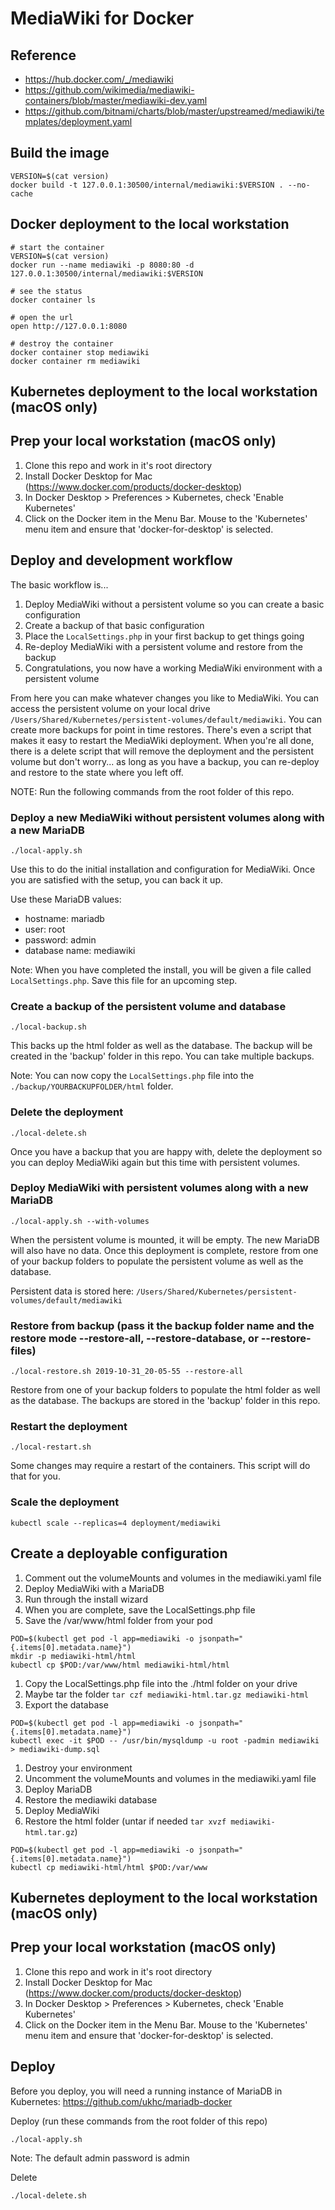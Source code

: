 # MediaWiki for Docker

## Reference
- https://hub.docker.com/_/mediawiki
- https://github.com/wikimedia/mediawiki-containers/blob/master/mediawiki-dev.yaml
- https://github.com/bitnami/charts/blob/master/upstreamed/mediawiki/templates/deployment.yaml

## Build the image
~~~
VERSION=$(cat version)
docker build -t 127.0.0.1:30500/internal/mediawiki:$VERSION . --no-cache
~~~

## Docker deployment to the local workstation

~~~
# start the container
VERSION=$(cat version)
docker run --name mediawiki -p 8080:80 -d 127.0.0.1:30500/internal/mediawiki:$VERSION

# see the status
docker container ls

# open the url
open http://127.0.0.1:8080

# destroy the container
docker container stop mediawiki
docker container rm mediawiki
~~~

## Kubernetes deployment to the local workstation (macOS only)

## Prep your local workstation (macOS only)
1. Clone this repo and work in it's root directory
1. Install Docker Desktop for Mac (https://www.docker.com/products/docker-desktop)
1. In Docker Desktop > Preferences > Kubernetes, check 'Enable Kubernetes'
1. Click on the Docker item in the Menu Bar. Mouse to the 'Kubernetes' menu item and ensure that 'docker-for-desktop' is selected.


## Deploy and development workflow
The basic workflow is... 
1. Deploy MediaWiki without a persistent volume so you can create a basic configuration
1. Create a backup of that basic configuration
1. Place the `LocalSettings.php` in your first backup to get things going
1. Re-deploy MediaWiki with a persistent volume and restore from the backup
1. Congratulations, you now have a working MediaWiki environment with a persistent volume

From here you can make whatever changes you like to MediaWiki.  You can access the persistent volume on your local drive `/Users/Shared/Kubernetes/persistent-volumes/default/mediawiki`.  You can create more backups for point in time restores.  There's even a script that makes it easy to restart the MediaWiki deployment.  When you're all done, there is a delete script that will remove the deployment and the persistent volume but don't worry... as long as you have a backup, you can re-deploy and restore to the state where you left off.


NOTE: Run the following commands from the root folder of this repo.

### Deploy a new MediaWiki without persistent volumes along with a new MariaDB
~~~
./local-apply.sh
~~~

Use this to do the initial installation and configuration for MediaWiki.  Once you are satisfied with the setup, you can back it up.


Use these MariaDB values:
- hostname: mariadb
- user: root
- password: admin
- database name: mediawiki


Note: When you have completed the install, you will be given a file called `LocalSettings.php`.  Save this file for an upcoming step.


### Create a backup of the persistent volume and database
~~~
./local-backup.sh
~~~

This backs up the html folder as well as the database. The backup will be created in the 'backup' folder in this repo. You can take multiple backups.


Note: You can now copy the `LocalSettings.php` file into the `./backup/YOURBACKUPFOLDER/html` folder.


### Delete the deployment
~~~
./local-delete.sh
~~~

Once you have a backup that you are happy with, delete the deployment so you can deploy MediaWiki again but this time with persistent volumes.


### Deploy MediaWiki with persistent volumes along with a new MariaDB
~~~
./local-apply.sh --with-volumes
~~~

When the persistent volume is mounted, it will be empty.  The new MariaDB will also have no data.  Once this deployment is complete, restore from one of your backup folders to populate the persistent volume as well as the database.


Persistent data is stored here: `/Users/Shared/Kubernetes/persistent-volumes/default/mediawiki`


### Restore from backup (pass it the backup folder name and the restore mode --restore-all, --restore-database, or --restore-files)
~~~
./local-restore.sh 2019-10-31_20-05-55 --restore-all
~~~

Restore from one of your backup folders to populate the html folder as well as the database.  The backups are stored in the 'backup' folder in this repo.


### Restart the deployment
~~~
./local-restart.sh
~~~

Some changes may require a restart of the containers.  This script will do that for you.


### Scale the deployment
~~~
kubectl scale --replicas=4 deployment/mediawiki
~~~


























## Create a deployable configuration

1. Comment out the volumeMounts and volumes in the mediawiki.yaml file
1. Deploy MediaWiki with a MariaDB
1. Run through the install wizard
1. When you are complete, save the LocalSettings.php file
1. Save the /var/www/html folder from your pod
~~~
POD=$(kubectl get pod -l app=mediawiki -o jsonpath="{.items[0].metadata.name}")
mkdir -p mediawiki-html/html
kubectl cp $POD:/var/www/html mediawiki-html/html
~~~
1. Copy the LocalSettings.php file into the ./html folder on your drive
1. Maybe tar the folder `tar czf mediawiki-html.tar.gz mediawiki-html`
1. Export the database
~~~
POD=$(kubectl get pod -l app=mediawiki -o jsonpath="{.items[0].metadata.name}")
kubectl exec -it $POD -- /usr/bin/mysqldump -u root -padmin mediawiki > mediawiki-dump.sql
~~~
1. Destroy your environment
1. Uncomment the volumeMounts and volumes in the mediawiki.yaml file
1. Deploy MariaDB
1. Restore the mediawiki database
1. Deploy MediaWiki
1. Restore the html folder (untar if needed `tar xvzf mediawiki-html.tar.gz`)
~~~
POD=$(kubectl get pod -l app=mediawiki -o jsonpath="{.items[0].metadata.name}")
kubectl cp mediawiki-html/html $POD:/var/www
~~~


## Kubernetes deployment to the local workstation (macOS only)

## Prep your local workstation (macOS only)
1. Clone this repo and work in it's root directory
1. Install Docker Desktop for Mac (https://www.docker.com/products/docker-desktop)
1. In Docker Desktop > Preferences > Kubernetes, check 'Enable Kubernetes'
1. Click on the Docker item in the Menu Bar. Mouse to the 'Kubernetes' menu item and ensure that 'docker-for-desktop' is selected.


## Deploy
Before you deploy, you will need a running instance of MariaDB in Kubernetes: https://github.com/ukhc/mariadb-docker


Deploy (run these commands from the root folder of this repo)
~~~
./local-apply.sh
~~~

Note: The default admin password is admin

Delete
~~~
./local-delete.sh
~~~